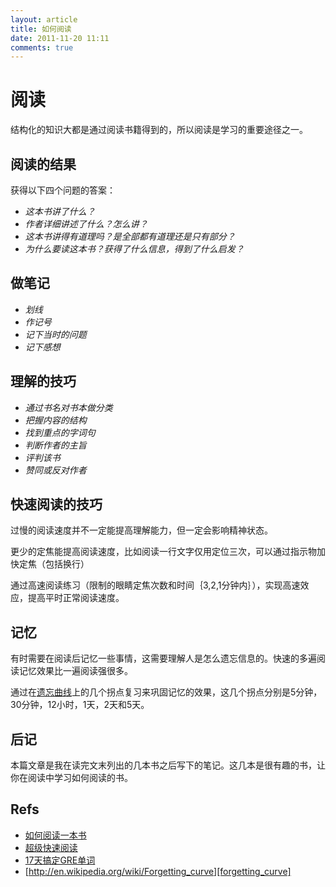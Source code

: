 ```yaml
---
layout: article
title: 如何阅读
date: 2011-11-20 11:11
comments: true
---
```


# 阅读

结构化的知识大都是通过阅读书籍得到的，所以阅读是学习的重要途径之一。

## 阅读的结果

获得以下四个问题的答案：

* _这本书讲了什么？_
* _作者详细讲述了什么？怎么讲？_
* _这本书讲得有道理吗？是全部都有道理还是只有部分？_
* _为什么要读这本书？获得了什么信息，得到了什么启发？_

## 做笔记

* _划线_
* _作记号_
* _记下当时的问题_
* _记下感想_

## 理解的技巧

- _通过书名对书本做分类_
- _把握内容的结构_
- _找到重点的字词句_
- _判断作者的主旨_
- _评判该书_
- _赞同或反对作者_

## 快速阅读的技巧

过慢的阅读速度并不一定能提高理解能力，但一定会影响精神状态。

更少的定焦能提高阅读速度，比如阅读一行文字仅用定位三次，可以通过指示物加快定焦（包括换行）

通过高速阅读练习（限制的眼睛定焦次数和时间｛3,2,1分钟内｝），实现高速效应，提高平时正常阅读速度。

## 记忆

有时需要在阅读后记忆一些事情，这需要理解人是怎么遗忘信息的。快速的多遍阅读记忆效果比一遍阅读强很多。

通过在[遗忘曲线][forgetting_curve]上的几个拐点复习来巩固记忆的效果，这几个拐点分别是5分钟，30分钟，12小时，1天，2天和5天。

## 后记

本篇文章是我在读完文末列出的几本书之后写下的笔记。这几本是很有趣的书，让你在阅读中学习如何阅读的书。

## Refs

* [如何阅读一本书](http://book.douban.com/subject/1013208/)
* [超级快速阅读](http://book.douban.com/subject/6064502/)
* [17天搞定GRE单词](http://book.douban.com/subject/1803504/)
* [http://en.wikipedia.org/wiki/Forgetting_curve][forgetting_curve]

[forgetting_curve]: http://en.wikipedia.org/wiki/Forgetting_curve "Forgetting Curve"
